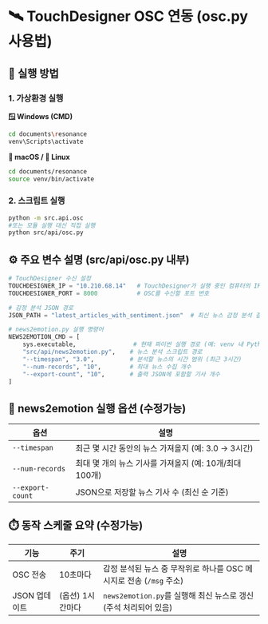 # 🛰️ TouchDesigner OSC 연동 (osc.py 사용법)

## 🔧 실행 방법
### 1. 가상환경 실행

**🪟 Windows (CMD)**
```bash
cd documents\resonance
venv\Scripts\activate
```
**🍎 macOS / 🐧 Linux**
```bash
cd documents/resonance
source venv/bin/activate
```

### 2. 스크립트 실행
```bash
python -m src.api.osc
#또는 모듈 실행 대신 직접 실행
python src/api/osc.py   
```

## ⚙️ 주요 변수 설명 (src/api/osc.py 내부)
```python
# TouchDesigner 수신 설정
TOUCHDESIGNER_IP = "10.210.68.14"   # TouchDesigner가 실행 중인 컴퓨터의 IP 주소
TOUCHDESIGNER_PORT = 8000           # OSC를 수신할 포트 번호

# 감정 분석 JSON 경로
JSON_PATH = "latest_articles_with_sentiment.json"  # 최신 뉴스 감정 분석 결과가 저장된 파일

# news2emotion.py 실행 명령어
NEWS2EMOTION_CMD = [
    sys.executable,                # 현재 파이썬 실행 경로 (예: venv 내 Python)
    "src/api/news2emotion.py",    # 뉴스 분석 스크립트 경로
    "--timespan", "3.0",          # 분석할 뉴스의 시간 범위 (최근 3시간)
    "--num-records", "10",        # 최대 뉴스 수집 개수
    "--export-count", "10",       # 출력 JSON에 포함할 기사 개수
]

```

## 🧾 news2emotion 실행 옵션 (수정가능)
| 옵션               | 설명                                  |
| ---------------- | ----------------------------------- |
| `--timespan`     | 최근 몇 시간 동안의 뉴스 가져올지 (예: 3.0 → 3시간) |
| `--num-records`  | 최대 몇 개의 뉴스 기사를 가져올지 (예: 10개/최대 100개)        |
| `--export-count` | JSON으로 저장할 뉴스 기사 수 (최신 순 기준)        |

## ⏱️ 동작 스케줄 요약 (수정가능)
| 기능        | 주기         | 설명                                            |
| --------- | ---------- | --------------------------------------------- |
| OSC 전송    | 10초마다      | 감정 분석된 뉴스 중 무작위로 하나를 OSC 메시지로 전송 (`/msg` 주소)  |
| JSON 업데이트 | (옵션) 1시간마다 | `news2emotion.py`를 실행해 최신 뉴스로 갱신 (주석 처리되어 있음) |
